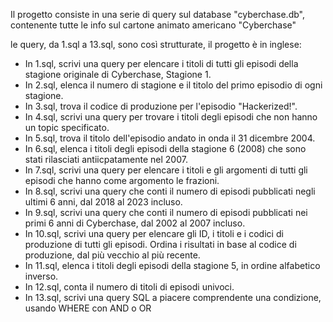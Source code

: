 Il progetto consiste in una serie di query sul database "cyberchase.db", contenente tutte le info sul cartone animato americano "Cyberchase"

le query, da 1.sql a 13.sql, sono così strutturate, il progetto è in inglese:

* In 1.sql, scrivi una query per elencare i titoli di tutti gli episodi della stagione originale di Cyberchase, Stagione 1.
* In 2.sql, elenca il numero di stagione e il titolo del primo episodio di ogni stagione.
* In 3.sql, trova il codice di produzione per l'episodio "Hackerized!".
* In 4.sql, scrivi una query per trovare i titoli degli episodi che non hanno un topic specificato.
* In 5.sql, trova il titolo dell'episodio andato in onda il 31 dicembre 2004.
* In 6.sql, elenca i titoli degli episodi della stagione 6 (2008) che sono stati rilasciati antiicpatamente nel 2007.
* In 7.sql, scrivi una query per elencare i titoli e gli argomenti di tutti gli episodi che hanno come argomento le frazioni.
* In 8.sql, scrivi una query che conti il ​​numero di episodi pubblicati negli ultimi 6 anni, dal 2018 al 2023 incluso.
* In 9.sql, scrivi una query che conti il ​​numero di episodi pubblicati nei primi 6 anni di Cyberchase, dal 2002 al 2007 incluso.
* In 10.sql, scrivi una query per elencare gli ID, i titoli e i codici di produzione di tutti gli episodi. Ordina i risultati in base al codice di produzione, dal più vecchio al più recente.
* In 11.sql, elenca i titoli degli episodi della stagione 5, in ordine alfabetico inverso.
* In 12.sql, conta il numero di titoli di episodi univoci.
* In 13.sql, scrivi una query SQL a piacere comprendente una condizione, usando WHERE con AND o OR
